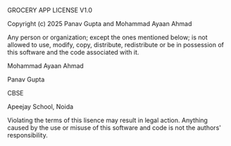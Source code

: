 GROCERY APP LICENSE V1.0

Copyright (c) 2025 Panav Gupta and Mohammad Ayaan Ahmad

Any person or organization; except the ones mentioned below; is not allowed to use, modify, copy, distribute, redistribute or be in possession of this software and the code associated with it. 

Mohammad Ayaan Ahmad

Panav Gupta

CBSE

Apeejay School, Noida

Violating the terms of this lisence may result in legal action. Anything caused by the use or misuse of this software and code is not the authors' responsibility.
